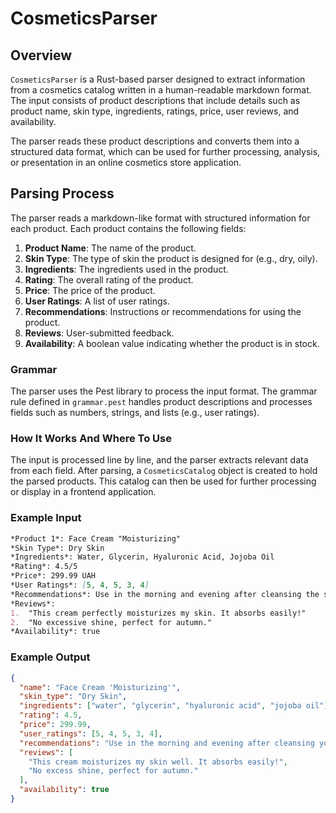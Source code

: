 # CosmeticsParser

## Overview
`CosmeticsParser` is a Rust-based parser designed to extract information from a cosmetics catalog written in a human-readable markdown format. The input consists of product descriptions that include details such as product name, skin type, ingredients, ratings, price, user reviews, and availability.

The parser reads these product descriptions and converts them into a structured data format, which can be used for further processing, analysis, or presentation in an online cosmetics store application.

## Parsing Process
The parser reads a markdown-like format with structured information for each product. Each product contains the following fields:

1. **Product Name**: The name of the product.
2. **Skin Type**: The type of skin the product is designed for (e.g., dry, oily).
3. **Ingredients**: The ingredients used in the product.
4. **Rating**: The overall rating of the product.
5. **Price**: The price of the product.
6. **User Ratings**: A list of user ratings.
7. **Recommendations**: Instructions or recommendations for using the product.
8. **Reviews**: User-submitted feedback.
9. **Availability**: A boolean value indicating whether the product is in stock.

### Grammar
The parser uses the Pest library to process the input format. The grammar rule defined in `grammar.pest` handles product descriptions and processes fields such as numbers, strings, and lists (e.g., user ratings).

### How It Works And Where To Use
The input is processed line by line, and the parser extracts relevant data from each field. After parsing, a `CosmeticsCatalog` object is created to hold the parsed products. This catalog can then be used for further processing or display in a frontend application.

### Example Input
```markdown
*Product 1*: Face Cream "Moisturizing"
*Skin Type*: Dry Skin
*Ingredients*: Water, Glycerin, Hyaluronic Acid, Jojoba Oil
*Rating*: 4.5/5
*Price*: 299.99 UAH
*User Ratings*: [5, 4, 5, 3, 4]
*Recommendations*: Use in the morning and evening after cleansing the skin. Suitable for sensitive skin.
*Reviews*:
1.	"This cream perfectly moisturizes my skin. It absorbs easily!"
2.	"No excessive shine, perfect for autumn."
*Availability*: true
```

### Example Output
```json
{
  "name": "Face Cream 'Moisturizing'",
  "skin_type": "Dry Skin",
  "ingredients": ["water", "glycerin", "hyaluronic acid", "jojoba oil"],
  "rating": 4.5,
  "price": 299.99,
  "user_ratings": [5, 4, 5, 3, 4],
  "recommendations": "Use in the morning and evening after cleansing your skin. Suitable for sensitive skin.",
  "reviews": [
    "This cream moisturizes my skin well. It absorbs easily!",
    "No excess shine, perfect for autumn."
  ],
  "availability": true
}
```

